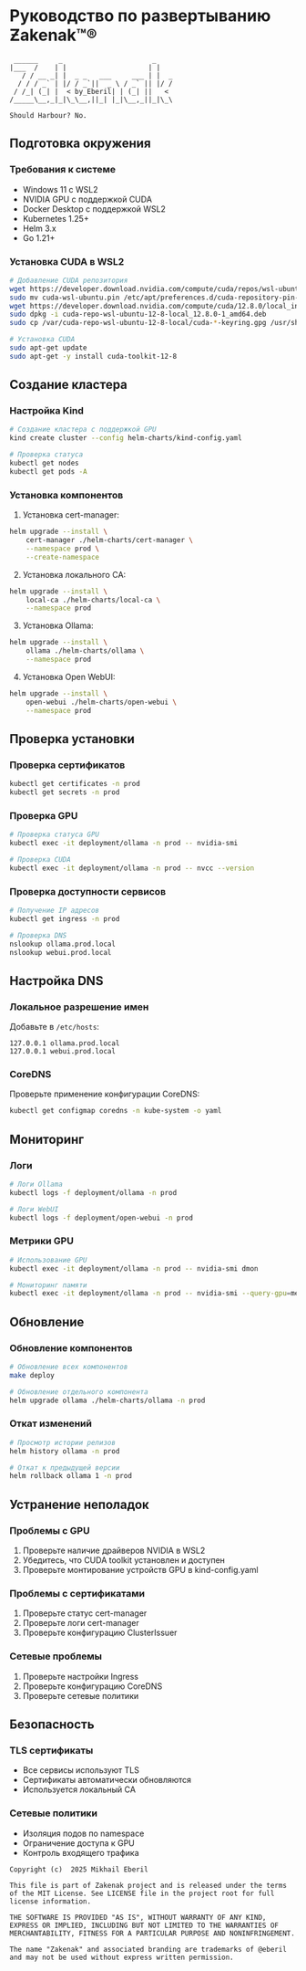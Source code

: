 # Руководство по развертыванию Ƶakenak™®
```ascii
 ______     _                      _    
|___  /    | |                    | |   
   / / __ _| |  _ _   ___     ___ | |  _
  / / / _` | |/ / _`||  _ \ / _` || |/ /
 / /_| (_| |  < by_Eberil| | (_| ||   < 
/_____\__,_|_|\_\__,||_| |_|\__,_||_|\_\

Should Harbour?	No.
```
## Подготовка окружения

### Требования к системе
- Windows 11 с WSL2
- NVIDIA GPU с поддержкой CUDA
- Docker Desktop с поддержкой WSL2
- Kubernetes 1.25+
- Helm 3.x
- Go 1.21+

### Установка CUDA в WSL2
```bash
# Добавление CUDA репозитория
wget https://developer.download.nvidia.com/compute/cuda/repos/wsl-ubuntu/x86_64/cuda-wsl-ubuntu.pin
sudo mv cuda-wsl-ubuntu.pin /etc/apt/preferences.d/cuda-repository-pin-600
wget https://developer.download.nvidia.com/compute/cuda/12.8.0/local_installers/cuda-repo-wsl-ubuntu-12-8-local_12.8.0-1_amd64.deb
sudo dpkg -i cuda-repo-wsl-ubuntu-12-8-local_12.8.0-1_amd64.deb
sudo cp /var/cuda-repo-wsl-ubuntu-12-8-local/cuda-*-keyring.gpg /usr/share/keyrings/

# Установка CUDA
sudo apt-get update
sudo apt-get -y install cuda-toolkit-12-8
```

## Создание кластера

### Настройка Kind
```bash
# Создание кластера с поддержкой GPU
kind create cluster --config helm-charts/kind-config.yaml

# Проверка статуса
kubectl get nodes
kubectl get pods -A
```

### Установка компонентов

1. Установка cert-manager:
```bash
helm upgrade --install \
	cert-manager ./helm-charts/cert-manager \
	--namespace prod \
	--create-namespace
```

2. Установка локального CA:
```bash
helm upgrade --install \
	local-ca ./helm-charts/local-ca \
	--namespace prod
```

3. Установка Ollama:
```bash
helm upgrade --install \
	ollama ./helm-charts/ollama \
	--namespace prod
```

4. Установка Open WebUI:
```bash
helm upgrade --install \
	open-webui ./helm-charts/open-webui \
	--namespace prod
```

## Проверка установки

### Проверка сертификатов
```bash
kubectl get certificates -n prod
kubectl get secrets -n prod
```

### Проверка GPU
```bash
# Проверка статуса GPU
kubectl exec -it deployment/ollama -n prod -- nvidia-smi

# Проверка CUDA
kubectl exec -it deployment/ollama -n prod -- nvcc --version
```

### Проверка доступности сервисов
```bash
# Получение IP адресов
kubectl get ingress -n prod

# Проверка DNS
nslookup ollama.prod.local
nslookup webui.prod.local
```

## Настройка DNS

### Локальное разрешение имен
Добавьте в `/etc/hosts`:
```
127.0.0.1 ollama.prod.local
127.0.0.1 webui.prod.local
```

### CoreDNS
Проверьте применение конфигурации CoreDNS:
```bash
kubectl get configmap coredns -n kube-system -o yaml
```

## Мониторинг

### Логи
```bash
# Логи Ollama
kubectl logs -f deployment/ollama -n prod

# Логи WebUI
kubectl logs -f deployment/open-webui -n prod
```

### Метрики GPU
```bash
# Использование GPU
kubectl exec -it deployment/ollama -n prod -- nvidia-smi dmon

# Мониторинг памяти
kubectl exec -it deployment/ollama -n prod -- nvidia-smi --query-gpu=memory.used,memory.total --format=csv
```

## Обновление

### Обновление компонентов
```bash
# Обновление всех компонентов
make deploy

# Обновление отдельного компонента
helm upgrade ollama ./helm-charts/ollama -n prod
```

### Откат изменений
```bash
# Просмотр истории релизов
helm history ollama -n prod

# Откат к предыдущей версии
helm rollback ollama 1 -n prod
```

## Устранение неполадок

### Проблемы с GPU
1. Проверьте наличие драйверов NVIDIA в WSL2
2. Убедитесь, что CUDA toolkit установлен и доступен
3. Проверьте монтирование устройств GPU в kind-config.yaml

### Проблемы с сертификатами
1. Проверьте статус cert-manager
2. Проверьте логи cert-manager
3. Проверьте конфигурацию ClusterIssuer

### Сетевые проблемы
1. Проверьте настройки Ingress
2. Проверьте конфигурацию CoreDNS
3. Проверьте сетевые политики

## Безопасность

### TLS сертификаты
- Все сервисы используют TLS
- Сертификаты автоматически обновляются
- Используется локальный CA

### Сетевые политики
- Изоляция подов по namespace
- Ограничение доступа к GPU
- Контроль входящего трафика

```plain text
Copyright (c)  2025 Mikhail Eberil

This file is part of Zakenak project and is released under the terms of the MIT License. See LICENSE file in the project root for full license information.

THE SOFTWARE IS PROVIDED "AS IS", WITHOUT WARRANTY OF ANY KIND, EXPRESS OR IMPLIED, INCLUDING BUT NOT LIMITED TO THE WARRANTIES OF MERCHANTABILITY, FITNESS FOR A PARTICULAR PURPOSE AND NONINFRINGEMENT.

The name "Zakenak" and associated branding are trademarks of @eberil and may not be used without express written permission.
```